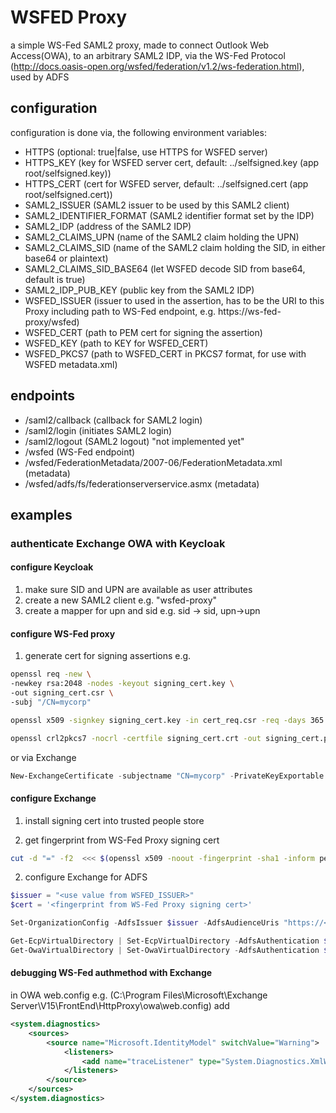 
# WSFED Proxy

a simple WS-Fed SAML2 proxy, made to connect Outlook Web Access(OWA), to an arbitrary SAML2 IDP, via the WS-Fed Protocol
(http://docs.oasis-open.org/wsfed/federation/v1.2/ws-federation.html), used by ADFS

## configuration
configuration is done via, the following environment variables:
- HTTPS (optional: true|false, use HTTPS for WSFED server)
- HTTPS_KEY (key for WSFED server cert, default: ../selfsigned.key (app root/selfsigned.key))
- HTTPS_CERT (cert for WSFED server, default: ../selfsigned.cert (app root/selfsigned.cert))
- SAML2_ISSUER (SAML2 issuer to be used by this SAML2 client)
- SAML2_IDENTIFIER_FORMAT (SAML2 identifier format set by the IDP)
- SAML2_IDP (address of the SAML2 IDP)
- SAML2_CLAIMS_UPN (name of the SAML2 claim holding the UPN)
- SAML2_CLAIMS_SID (name of the SAML2 claim holding the SID, in either base64 or plaintext)
- SAML2_CLAIMS_SID_BASE64 (let WSFED decode SID from base64, default is true)
- SAML2_IDP_PUB_KEY (public key from the SAML2 IDP)
- WSFED_ISSUER (issuer to used in the assertion, has to be the URI to this Proxy including path to WS-Fed endpoint, e.g. https://ws-fed-proxy/wsfed)
- WSFED_CERT (path to PEM cert for signing the assertion)
- WSFED_KEY (path to KEY for WSFED_CERT)
- WSFED_PKCS7 (path to WSFED_CERT in PKCS7 format, for use with WSFED metadata.xml)



## endpoints

- /saml2/callback (callback for SAML2 login)
- /saml2/login (initiates SAML2 login)
- /saml2/logout (SAML2 logout) "not implemented yet"
- /wsfed (WS-Fed endpoint)
- /wsfed/FederationMetadata/2007-06/FederationMetadata.xml (metadata)
- /wsfed/adfs/fs/federationserverservice.asmx (metadata)

## examples

### authenticate Exchange OWA with Keycloak

#### configure Keycloak

1. make sure SID and UPN are available as user attributes
2. create a new SAML2 client e.g. "wsfed-proxy"
3. create a mapper for upn and sid e.g. sid -> sid, upn->upn

#### configure WS-Fed proxy

1. generate cert for signing assertions
e.g.
```bash
openssl req -new \
-newkey rsa:2048 -nodes -keyout signing_cert.key \
-out signing_cert.csr \
-subj "/CN=mycorp"
```
```bash
openssl x509 -signkey signing_cert.key -in cert_req.csr -req -days 365 -out signing_cert.crt -days 365
```
```bash
openssl crl2pkcs7 -nocrl -certfile signing_cert.crt -out signing_cert.p7b
```

or via Exchange
```powershell
New-ExchangeCertificate -subjectname "CN=mycorp" -PrivateKeyExportable $true
```

#### configure Exchange

1. install signing cert into trusted people store

2. get fingerprint from WS-Fed Proxy signing cert
```bash
cut -d "=" -f2  <<< $(openssl x509 -noout -fingerprint -sha1 -inform pem -in signing_cert.crt) | tr -d ":" 
```

2. configure Exchange for ADFS
```powershell
$issuer = "<use value from WSFED_ISSUER>"
$cert = '<fingerprint from WS-Fed Proxy signing cert>'

Set-OrganizationConfig -AdfsIssuer $issuer -AdfsAudienceUris "https://<exchange URI>/owa/,https://<exchange URI>/ecp/" -AdfsSignCertificateThumbprint $cert

Get-EcpVirtualDirectory | Set-EcpVirtualDirectory -AdfsAuthentication $true -BasicAuthentication $false -DigestAuthentication $false -FormsAuthentication $false -WindowsAuthentication $false
Get-OwaVirtualDirectory | Set-OwaVirtualDirectory -AdfsAuthentication $true -BasicAuthentication $false -DigestAuthentication $false -FormsAuthentication $false -WindowsAuthentication $false
```

#### debugging WS-Fed authmethod with Exchange

in OWA web.config e.g. (C:\Program Files\Microsoft\Exchange Server\V15\FrontEnd\HttpProxy\owa\web.config)
add
```xml
<system.diagnostics>
    <sources>
        <source name="Microsoft.IdentityModel" switchValue="Warning">
            <listeners>
                <add name="traceListener" type="System.Diagnostics.XmlWriterTraceListener" initializeData="<logpath>\WIFTrace.log" />
            </listeners>
        </source>
    </sources>
</system.diagnostics>
```






